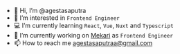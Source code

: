 - 👋 Hi, I’m @agestasaputra
- 👀 I’m interested in <code>Frontend Engineer</code>
- 💻 I’m currently learning <code>React</code>, <code>Vue</code>, <code>Nuxt</code> and <code>Typescript</code>
- 🏢 I’m currently working on [Mekari](https://mekari.com/) as <code>Frontend Engineer</code>
- 📫 How to reach me agestasaputraa@gmail.com

<!---
agestasaputra/agestasaputra is a ✨ special ✨ repository because its `README.md` (this file) appears on your GitHub profile.
You can click the Preview link to take a look at your changes.
--->
